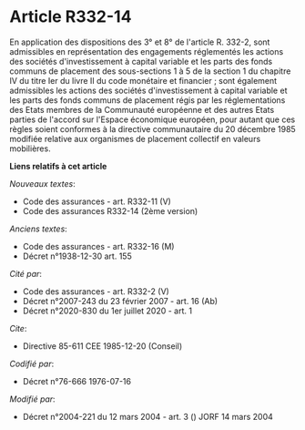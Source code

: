 # Article R332-14

En application des dispositions des 3° et 8° de l'article R. 332-2, sont admissibles en représentation des engagements
réglementés les actions des sociétés d'investissement à capital variable et les parts des fonds communs de placement des
sous-sections 1 à 5 de la section 1 du chapitre IV du titre Ier du livre II du code monétaire et financier ; sont également
admissibles les actions des sociétés d'investissement à capital variable et les parts des fonds communs de placement régis
par les réglementations des Etats membres de la Communauté européenne et des autres Etats parties de l'accord sur l'Espace
économique européen, pour autant que ces règles soient conformes à la directive communautaire du 20 décembre 1985 modifiée
relative aux organismes de placement collectif en valeurs mobilières.

**Liens relatifs à cet article**

_Nouveaux textes_:

  - Code des assurances - art. R332-11 (V)
  - Code des assurances R332-14 (2ème version)

_Anciens textes_:

  - Code des assurances - art. R332-16 (M)
  - Décret n°1938-12-30 art. 155

_Cité par_:

  - Code des assurances - art. R332-2 (V)
  - Décret  n°2007-243 du 23 février 2007 - art. 16 (Ab)
  - Décret n°2020-830 du 1er juillet 2020 - art. 1

_Cite_:

  - Directive 85-611 CEE 1985-12-20 (Conseil)

_Codifié par_:

  - Décret n°76-666 1976-07-16

_Modifié par_:

  - Décret n°2004-221 du 12 mars 2004 - art. 3 () JORF 14 mars 2004
